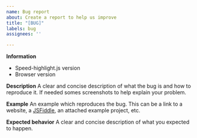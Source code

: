 ```yaml
---
name: Bug report
about: Create a report to help us improve
title: "[BUG]"
labels: bug
assignees: ''

---
```


**Information**
  * Speed-highlight.js version
  * Browser version

**Description**
A clear and concise description of what the bug is and how to reproduce it. If needed somes screenshots to help explain your problem.

**Example**
An example which reproduces the bug. This can be a link to a website, a [JSFiddle](https://jsfiddle.net/), an attached example project, etc.

**Expected behavior**
A clear and concise description of what you expected to happen.
